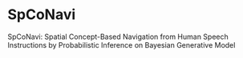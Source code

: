 # SpCoNavi
SpCoNavi: Spatial Concept-Based Navigation from Human Speech Instructions by Probabilistic Inference on Bayesian Generative Model
